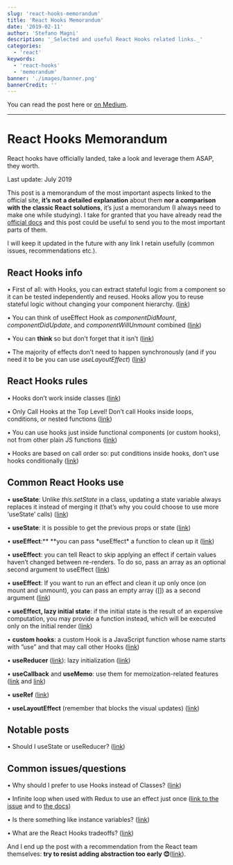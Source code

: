 ```yaml
---
slug: 'react-hooks-memorandum'
title: 'React Hooks Memorandum'
date: '2019-02-11'
author: 'Stefano Magni'
description: '_Selected and useful React Hooks related links._'
categories:
  - 'react'
keywords:
  - 'react-hooks'
  - 'memorandum'
banner: './images/banner.png'
bannerCredit: ''
---
```


<!--
TODO: link this post from Medium
TODO: set the canonical link on Medium, dev.to etc to point here
-->

You can read the post here or
[on Medium](https://medium.com/@NoriSte/react-hooks-memorandum-bf1c2758a672).

---

# React Hooks Memorandum

React hooks have officially landed, take a look and leverage them ASAP, they
worth.

Last update: July 2019

This post is a memorandum of the most important aspects linked to the official
site, **it’s not a detailed explanation** about them **nor a comparison with the
classic React solutions**, it’s just a memorandum (I always need to make one
while studying). I take for granted that you have already read the
[official docs](https://reactjs.org/docs/hooks-intro.html) and this post could
be useful to send you to the most important parts of them.

I will keep it updated in the future with any link I retain usefully (common
issues, recommendations etc.).

## React Hooks info

• First of all: with Hooks, you can extract stateful logic from a component so
it can be tested independently and reused. Hooks allow you to reuse stateful
logic without changing your component hierarchy.
([link](https://reactjs.org/docs/hooks-intro.html#its-hard-to-reuse-stateful-logic-between-components))

• You can think of useEffect Hook as _componentDidMount_, _componentDidUpdate_,
and _componentWillUnmount_ combined
([link](https://reactjs.org/docs/hooks-effect.html))

• You can **think** so but don’t forget that it isn’t
([link](https://blog.kentcdodds.com/react-hooks-whats-going-to-happen-to-my-tests-df4c2b4d67b7))

• The majority of effects don’t need to happen synchronously (and if you need it
to be you can use _useLayoutEffect_)
([link](https://reactjs.org/docs/hooks-effect.html#detailed-explanation))

## React Hooks rules

• Hooks don’t work inside classes
([link](https://reactjs.org/docs/hooks-overview.html#but-what-is-a-hook))

• Only Call Hooks at the Top Level! Don’t call Hooks inside loops, conditions,
or nested functions
([link](https://reactjs.org/docs/hooks-rules.html#only-call-hooks-at-the-top-level))

• You can use hooks just inside functional components (or custom hooks), not
from other plain JS functions
([link](https://reactjs.org/docs/hooks-rules.html#only-call-hooks-from-react-functions))

• Hooks are based on call order so: put conditions inside hooks, don’t use hooks
conditionally
([link](https://reactjs.org/docs/hooks-rules.html#only-call-hooks-at-the-top-level))

## Common React Hooks use

• **useState**: Unlike _this.setState_ in a class, updating a state variable
always replaces it instead of merging it (that’s why you could choose to use
more ‘useState’ calls)
([link](https://reactjs.org/docs/hooks-state.html#tip-using-multiple-state-variables))

• **useState**: it is possible to get the previous props or state
([link](https://reactjs.org/docs/hooks-faq.html#how-to-get-the-previous-props-or-state))

• **useEffect**:\** \*\*you can pass *useEffect\* a function to clean up it
([link](https://reactjs.org/docs/hooks-effect.html#effects-with-cleanup))

• **useEffect**: you can tell React to skip applying an effect if certain values
haven’t changed between re-renders. To do so, pass an array as an optional
second argument to useEffect
([link](https://reactjs.org/docs/hooks-effect.html#tip-optimizing-performance-by-skipping-effects))

• **useEffect**: If you want to run an effect and clean it up only once (on
mount and unmount), you can pass an empty array ([]) as a second argument
([link](https://reactjs.org/docs/hooks-effect.html#tip-optimizing-performance-by-skipping-effects))

• **useEffect, lazy initial state**: if the initial state is the result of an
expensive computation, you may provide a function instead, which will be
executed only on the initial render
([link](https://reactjs.org/docs/hooks-reference.html#lazy-initial-state))

• **custom hooks**: a custom Hook is a JavaScript function whose name starts
with ”use” and that may call other Hooks
([link](https://reactjs.org/docs/hooks-overview.html#-building-your-own-hooks))

• **useReducer**
([link](https://reactjs.org/docs/hooks-reference.html#usereducer)): lazy
initialization
([link](https://reactjs.org/docs/hooks-reference.html#lazy-initialization))

• **useCallback** and **useMemo**: use them for memoization-related features
([link](https://reactjs.org/docs/hooks-reference.html#usecallback) and
[link](https://reactjs.org/docs/hooks-reference.html#usememo))

• **useRef** ([link](https://reactjs.org/docs/hooks-reference.html#useref))

• **useLayoutEffect** (remember that blocks the visual updates)
([link](https://reactjs.org/docs/hooks-reference.html#uselayouteffect))

## Notable posts

• Should I useState or useReducer?
([link](https://kentcdodds.com/blog/should-i-usestate-or-usereducer))

## Common issues/questions

• Why should I prefer to use Hooks instead of Classes?
([link](https://stackoverflow.com/a/54741742/700707))

• Infinite loop when used with Redux to use an effect just once
([link to the issue](https://stackoverflow.com/questions/54632520/how-to-fetch-data-by-existing-redux-action-with-hooks/54634439)
and to
[the docs](https://reactjs.org/docs/hooks-effect.html#tip-optimizing-performance-by-skipping-effects))

• Is there something like instance variables?
([link](https://reactjs.org/docs/hooks-faq.html#is-there-something-like-instance-variables))

• What are the React Hooks tradeoffs?
([link](https://twitter.com/acemarke/status/1149000836200181760))

And I end up the post with a recommendation from the React team themselves:
**try to resist adding abstraction too early
😊**([link](https://reactjs.org/docs/hooks-custom.html#useyourimagination)).
